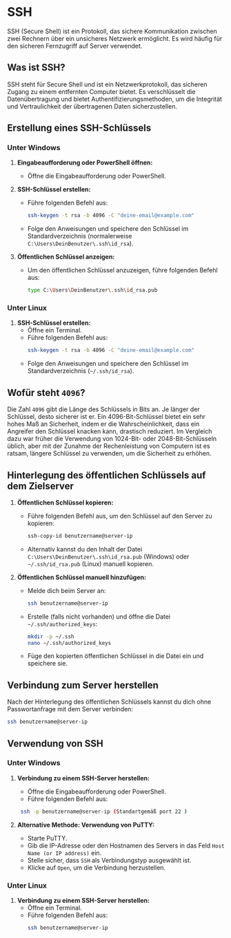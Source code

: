 # SSH

SSH (Secure Shell) ist ein Protokoll, das sichere Kommunikation zwischen zwei Rechnern über ein unsicheres Netzwerk ermöglicht. Es wird häufig für den sicheren Fernzugriff auf Server verwendet.

## Was ist SSH?

SSH steht für Secure Shell und ist ein Netzwerkprotokoll, das sicheren Zugang zu einem entfernten Computer bietet. Es verschlüsselt die Datenübertragung und bietet Authentifizierungsmethoden, um die Integrität und Vertraulichkeit der übertragenen Daten sicherzustellen.

## Erstellung eines SSH-Schlüssels

### Unter Windows

1. **Eingabeaufforderung oder PowerShell öffnen:**

   - Öffne die Eingabeaufforderung oder PowerShell.

2. **SSH-Schlüssel erstellen:**

   - Führe folgenden Befehl aus:
     ```sh
     ssh-keygen -t rsa -b 4096 -C "deine-email@example.com"
     ```
   - Folge den Anweisungen und speichere den Schlüssel im Standardverzeichnis (normalerweise `C:\Users\DeinBenutzer\.ssh\id_rsa`).

3. **Öffentlichen Schlüssel anzeigen:**
   - Um den öffentlichen Schlüssel anzuzeigen, führe folgenden Befehl aus:
     ```sh
     type C:\Users\DeinBenutzer\.ssh\id_rsa.pub
     ```

### Unter Linux

1. **SSH-Schlüssel erstellen:**
   - Öffne ein Terminal.
   - Führe folgenden Befehl aus:
     ```sh
     ssh-keygen -t rsa -b 4096 -C "deine-email@example.com"
     ```
   - Folge den Anweisungen und speichere den Schlüssel im Standardverzeichnis (`~/.ssh/id_rsa`).

## Wofür steht `4096`?

Die Zahl `4096` gibt die Länge des Schlüssels in Bits an. Je länger der Schlüssel, desto sicherer ist er. Ein 4096-Bit-Schlüssel bietet ein sehr hohes Maß an Sicherheit, indem er die Wahrscheinlichkeit, dass ein Angreifer den Schlüssel knacken kann, drastisch reduziert. Im Vergleich dazu war früher die Verwendung von 1024-Bit- oder 2048-Bit-Schlüsseln üblich, aber mit der Zunahme der Rechenleistung von Computern ist es ratsam, längere Schlüssel zu verwenden, um die Sicherheit zu erhöhen.

## Hinterlegung des öffentlichen Schlüssels auf dem Zielserver

1. **Öffentlichen Schlüssel kopieren:**

   - Führe folgenden Befehl aus, um den Schlüssel auf den Server zu kopieren:
     ```sh
     ssh-copy-id benutzername@server-ip
     ```
   - Alternativ kannst du den Inhalt der Datei `C:\Users\DeinBenutzer\.ssh\id_rsa.pub` (Windows) oder `~/.ssh/id_rsa.pub` (Linux) manuell kopieren.

2. **Öffentlichen Schlüssel manuell hinzufügen:**
   - Melde dich beim Server an:
     ```sh
     ssh benutzername@server-ip
     ```
   - Erstelle (falls nicht vorhanden) und öffne die Datei `~/.ssh/authorized_keys`:
     ```sh
     mkdir -p ~/.ssh
     nano ~/.ssh/authorized_keys
     ```
   - Füge den kopierten öffentlichen Schlüssel in die Datei ein und speichere sie.

## Verbindung zum Server herstellen

Nach der Hinterlegung des öffentlichen Schlüssels kannst du dich ohne Passwortanfrage mit dem Server verbinden:

```sh
ssh benutzername@server-ip
```

## Verwendung von SSH

### Unter Windows

1. **Verbindung zu einem SSH-Server herstellen:**

   - Öffne die Eingabeaufforderung oder PowerShell.
   - Führe folgenden Befehl aus:

   ```sh
    ssh -p benutzername@server-ip (Standartgemäß port 22 )
   ```

2. **Alternative Methode: Verwendung von PuTTY:**
   - Starte PuTTY.
   - Gib die IP-Adresse oder den Hostnamen des Servers in das Feld `Host Name (or IP address)` ein.
   - Stelle sicher, dass `SSH` als Verbindungstyp ausgewählt ist.
   - Klicke auf `Open`, um die Verbindung herzustellen.

### Unter Linux

1. **Verbindung zu einem SSH-Server herstellen:**
   - Öffne ein Terminal.
   - Führe folgenden Befehl aus:
     ```sh
     ssh benutzername@server-ip
     ```
